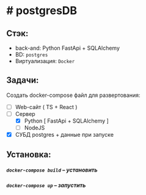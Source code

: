 # #  postgresDB

## Стэк:
- back-and: Python FastApi + SQLAlchemy
- BD: `postgres`
- Виртуализация: `Docker` 

## Задачи:
  Создать docker-compose файл для развертования:
  - [ ] Web-сайт ( TS + React )
  - [ ] Сервер
      - [x] Python [ FastApi + SQLAlchemy ]
      - [ ] NodeJS
  - [x] СУБД postgres + данные при запуске

## Установка:
##### `docker-compose build` – установить 
##### `docker-compose up` –  запустить 
